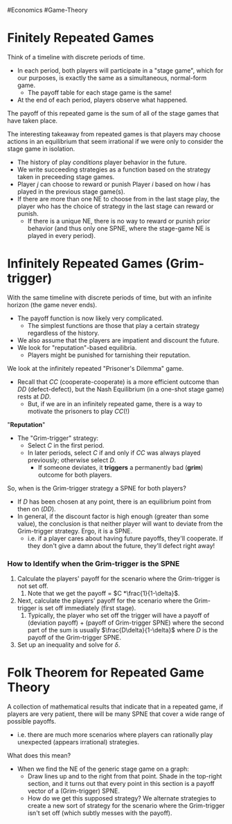#Economics #Game-Theory
# Finitely Repeated Games
Think of a timeline with discrete periods of time.
- In each period, both players will participate in a "stage game", which for our purposes, is exactly the same as a simultaneous, normal-form game.
	- The payoff table for each stage game is the same!
- At the end of each period, players observe what happened.

The payoff of this repeated game is the sum of all of the stage games that have taken place. 

The interesting takeaway from repeated games is that players may choose actions in an equilibrium that seem irrational if we were only to consider the stage game in isolation.
- The history of play *conditions* player behavior in the future.
- We write succeeding strategies as a function based on the strategy taken in preceeding stage games.
- Player $j$ can choose to reward or punish Player $i$ based on how $i$ has played in the previous stage game(s).
- If there are more than one NE to choose from in the last stage play, the player who has the choice of strategy in the last stage can reward or punish.
	- If there is a unique NE, there is no way to reward or punish prior behavior (and thus only one SPNE, where the stage-game NE is played in every period).
	
# Infinitely Repeated Games (Grim-trigger)
With the same timeline with discrete periods of time, but with an infinite horizon (the game never ends).
- The payoff function is now likely very complicated.
	- The simplest functions are those that play a certain strategy regardless of the history.
- We also assume that the players are impatient and discount the future.
- We look for "reputation"-based equilibria.
	- Players might be punished for tarnishing their reputation.

We look at the infinitely repeated "Prisoner's Dilemma" game.
- Recall that $CC$ (cooperate-cooperate) is a more efficient outcome than $DD$ (defect-defect), but the Nash Equilibrium (in a one-shot stage game) rests at $DD$.
	- But, if we are in an infinitely repeated game, there is a way to motivate the prisoners to play $CC$(!)

"**Reputation**"
- The "Grim-trigger" strategy:
	- Select $C$ in the first period.
	- In later periods, select $C$ if and only if $CC$ was always played previously; otherwise select $D$.
		- If someone deviates, it **triggers** a permanently bad (**grim**) outcome for both players.

So, when is the Grim-trigger strategy a SPNE for both players?
- If $D$ has been chosen at any point, there is an equilibrium point from then on ($DD$).
- In general, if the discount factor is high enough (greater than some value), the conclusion is that neither player will want to deviate from the Grim-trigger strategy. Ergo, it is a SPNE.
	- i.e. if a player cares about having future payoffs, they'll cooperate. If they don't give a damn about the future, they'll defect right away!

### How to Identify when the Grim-trigger is the SPNE
1. Calculate the players' payoff for the scenario where the Grim-trigger is not set off.
	1. Note that we get the payoff = $C *\frac{1}{1-\delta}$.
2. Next, calculate the players' payoff for the scenario where the Grim-trigger is set off immediately (first stage). 
	1. Typically, the player who set off the trigger will have a payoff of (deviation payoff) + (payoff of Grim-trigger SPNE) where the second part of the sum is usually $\frac{D\delta}{1-\delta}$ where $D$ is the payoff of the Grim-trigger SPNE.
3. Set up an inequality and solve for $\delta$.

# Folk Theorem for Repeated Game Theory
A collection of mathematical results that indicate that in a repeated game, if players are very patient, there will be many SPNE that cover a wide range of possible payoffs.
- i.e. there are much more scenarios where players can rationally play unexpected (appears irrational) strategies.

What does this mean?
- When we find the NE of the generic stage game on a graph:
	- Draw lines up and to the right from that point. Shade in the top-right section, and it turns out that every point in this section is a payoff vector of a (Grim-trigger) SPNE.
	- How do we get this supposed strategy? We alternate strategies to create a new sort of strategy for the scenario where the Grim-trigger isn't set off (which subtly messes with the payoff).